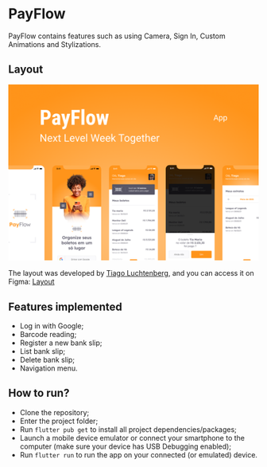 # PayFlow

PayFlow contains features such as using Camera, Sign In, Custom Animations and Stylizations.

## Layout

<img src=".github/layout.png" alt="Layout App PayFlow">
<br>

The layout was developed by [Tiago Luchtenberg](https://www.instagram.com/tiagoluchtenberg/), and you can access it on Figma: 
[Layout](https://www.figma.com/file/kLK7FYnWKMoN68sQXcSniu)

## Features implemented

- Log in with Google;
- Barcode reading;
- Register a new bank slip;
- List bank slip;
- Delete bank slip;
- Navigation menu.

## How to run?

- Clone the repository;
- Enter the project folder;
- Run `flutter pub get` to install all project dependencies/packages;
- Launch a mobile device emulator or connect your smartphone to the computer (make sure your device has USB Debugging enabled);
- Run `flutter run` to run the app on your connected (or emulated) device.
